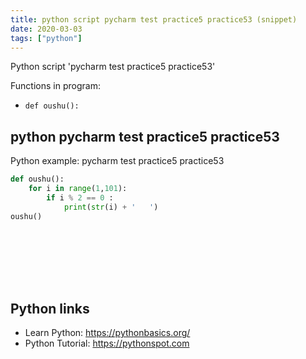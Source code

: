 ```yaml
---
title: python script pycharm test practice5 practice53 (snippet)
date: 2020-03-03
tags: ["python"]
---
```

Python script 'pycharm test practice5 practice53'

Functions in program: 
* `def oushu():`

## python pycharm test practice5 practice53

Python example: pycharm test practice5 practice53

```python
def oushu():
    for i in range(1,101):
        if i % 2 == 0 :
            print(str(i) + '   ')
oushu()









```

## Python links

- Learn Python: https://pythonbasics.org/
- Python Tutorial: https://pythonspot.com
